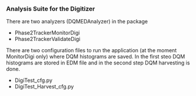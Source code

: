 ### Analysis Suite for the Digitizer
There are two analyzers (DQMEDAnalyzer) in the package 
 
* Phase2TrackerMonitorDigi
* Phase2TrackerValidateDigi

There are two configuration files to run the application (at the moment MonitorDigi only) where DQM histograms are saved. In the first steo DQM histograms are stored in EDM file and in the second step DQM harvesting is done.

* DigiTest_cfg.py
* DigiTest_Harvest_cfg.py

